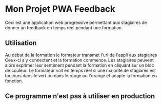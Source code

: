 # Mon Projet PWA Feedback

Ceci est une application web progressive permettant aux stagiaires de donner un feedback en temps réel pendant une formation.

## Utilisation
Au début de la formation le formateur transmet l'url de l'appli aux stagiaires
Ceux-ci s'y connectent et la formation commence. Les stagiaires peuvent alors exprimer leur sentiment pendant la formation en cliquant sur un bloc de couleur.
Le formateur voit en temps réel si une majorité de stagiares est toujours dans le vert ou dans le rouge ou l'orange et adapte la formation en fonction.

## Ce programme n'est pas à utiliser en production ##